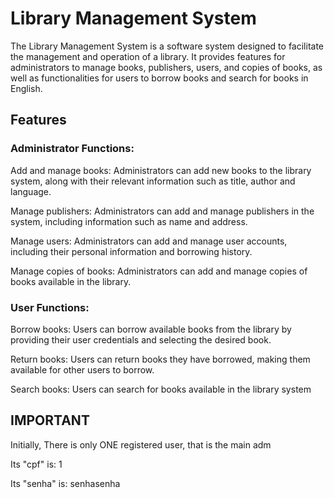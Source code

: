 # Library Management System
The Library Management System is a software system designed to facilitate the management and operation of a library. It provides features for administrators to manage books, publishers, users, and copies of books, as well as functionalities for users to borrow books and search for books in English.

## Features
### Administrator Functions:

Add and manage books: Administrators can add new books to the library system, along with their relevant information such as title, author and language.

Manage publishers: Administrators can add and manage publishers in the system, including information such as name and address.

Manage users: Administrators can add and manage user accounts, including their personal information and borrowing history.

Manage copies of books: Administrators can add and manage copies of books available in the library.



### User Functions:

Borrow books: Users can borrow available books from the library by providing their user credentials and selecting the desired book.

Return books: Users can return books they have borrowed, making them available for other users to borrow.

Search books: Users can search for books available in the library system


## IMPORTANT

Initially, There is only ONE registered user, that is the main adm

Its "cpf" is: 1

Its "senha" is: senhasenha